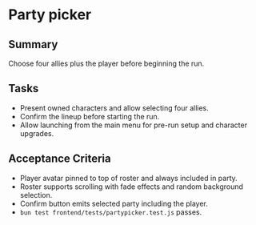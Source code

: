 # Party picker

## Summary
Choose four allies plus the player before beginning the run.

## Tasks
- Present owned characters and allow selecting four allies.
- Confirm the lineup before starting the run.
- Allow launching from the main menu for pre-run setup and character upgrades.

## Acceptance Criteria
- Player avatar pinned to top of roster and always included in party.
- Roster supports scrolling with fade effects and random background selection.
- Confirm button emits selected party including the player.
- `bun test frontend/tests/partypicker.test.js` passes.
